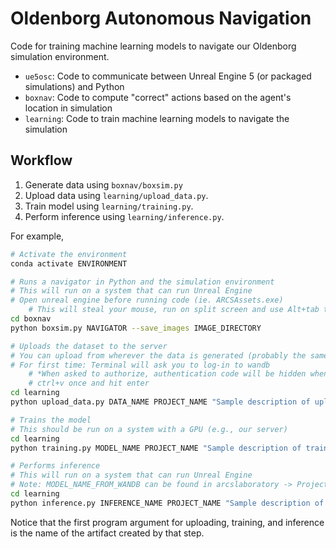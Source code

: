 # Oldenborg Autonomous Navigation

Code for training machine learning models to navigate our Oldenborg simulation environment.

- `ue5osc`: Code to communicate between Unreal Engine 5 (or packaged simulations) and Python
- `boxnav`: Code to compute "correct" actions based on the agent's location in simulation
- `learning`: Code to train machine learning models to navigate the simulation


## Workflow

1. Generate data using `boxnav/boxsim.py`
2. Upload data using `learning/upload_data.py`.
3. Train model using `learning/training.py`.
4. Perform inference using `learning/inference.py`.

For example,

~~~bash
# Activate the environment
conda activate ENVIRONMENT

# Runs a navigator in Python and the simulation environment
# This will run on a system that can run Unreal Engine
# Open unreal engine before running code (ie. ARCSAssets.exe)
    # This will steal your mouse, run on split screen and use Alt+tab to navigate between screens
cd boxnav
python boxsim.py NAVIGATOR --save_images IMAGE_DIRECTORY

# Uploads the dataset to the server
# You can upload from wherever the data is generated (probably the same system as above)
# For first time: Terminal will ask you to log-in to wandb
    # *When asked to authorize, authentication code will be hidden when pasted so hit
    # ctrl+v once and hit enter
cd learning
python upload_data.py DATA_NAME PROJECT_NAME "Sample description of uploading run..." IMAGE_DIRECTORY

# Trains the model
# This should be run on a system with a GPU (e.g., our server)
cd learning
python training.py MODEL_NAME PROJECT_NAME "Sample description of training run..." ARCHITECTURE_NAME DATA_NAME(S)

# Performs inference
# This will run on a system that can run Unreal Engine
# Note: MODEL_NAME_FROM_WANDB can be found in arcslaboratory -> Projects -> PROJECT_NAME -> Artifacts
cd learning
python inference.py INFERENCE_NAME PROJECT_NAME "Sample description of inference run..." MODEL_NAME_FROM_WANDB IMAGE_SAVE_FOLDER_NAME
~~~

Notice that the first program argument for uploading, training, and inference is the name of the artifact created by that step.

